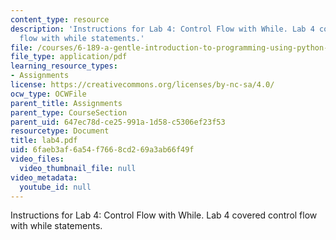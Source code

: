 ```yaml
---
content_type: resource
description: 'Instructions for Lab 4: Control Flow with While. Lab 4 covered control
  flow with while statements.'
file: /courses/6-189-a-gentle-introduction-to-programming-using-python-january-iap-2008/6faeb3af6a54f7668cd269a3ab66f49f_lab4.pdf
file_type: application/pdf
learning_resource_types:
- Assignments
license: https://creativecommons.org/licenses/by-nc-sa/4.0/
ocw_type: OCWFile
parent_title: Assignments
parent_type: CourseSection
parent_uid: 647ec78d-ce25-991a-1d58-c5306ef23f53
resourcetype: Document
title: lab4.pdf
uid: 6faeb3af-6a54-f766-8cd2-69a3ab66f49f
video_files:
  video_thumbnail_file: null
video_metadata:
  youtube_id: null
---
```

Instructions for Lab 4: Control Flow with While. Lab 4 covered control flow with while statements.